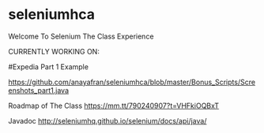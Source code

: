 # seleniumhca
Welcome To Selenium The Class Experience

CURRENTLY WORKING ON: 


#Expedia Part 1 Example

https://github.com/anayafran/seleniumhca/blob/master/Bonus_Scripts/Screenshots_part1.java

Roadmap of The Class
https://mm.tt/790240907?t=VHFkiOQBxT

Javadoc 
http://seleniumhq.github.io/selenium/docs/api/java/
